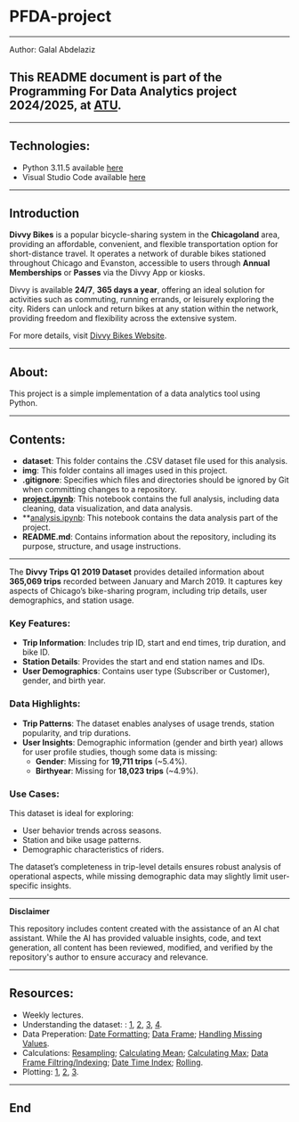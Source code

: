 # PFDA-project

***

Author: Galal Abdelaziz

## This README document is part of the __Programming For Data Analytics__ project 2024/2025, at [ATU](https://www.atu.ie/).

***

## Technologies:

* Python 3.11.5 available [here](https://www.anaconda.com/download)
* Visual Studio Code available [here](https://code.visualstudio.com/)

***

## Introduction

**Divvy Bikes** is a popular bicycle-sharing system in the **Chicagoland** area, providing an affordable, convenient, and flexible transportation option for short-distance travel. It operates a network of durable bikes stationed throughout Chicago and Evanston, accessible to users through **Annual Memberships** or **Passes** via the Divvy App or kiosks.

Divvy is available **24/7**, **365 days a year**, offering an ideal solution for activities such as commuting, running errands, or leisurely exploring the city. Riders can unlock and return bikes at any station within the network, providing freedom and flexibility across the extensive system.

For more details, visit [Divvy Bikes Website](https://divvybikes.com/about).

***

## About:

This project is a simple implementation of a data analytics tool using Python. 

***

## Contents:

- **dataset**: This folder contains the .CSV dataset file used for this analysis.
- **img**: This folder contains all images used in this project.
- **.gitignore**: Specifies which files and directories should be ignored by Git when committing changes to a repository.
- **[project.ipynb](https://github.com/Galal-Abdelaziz/PFDA-project/blob/main/project.ipynb)**: This notebook contains the full analysis, including data cleaning, data visualization, and data analysis.
- **[analysis.ipynb](https://github.com/Galal-Abdelaziz/PFDA-project/blob/main/analysis.ipynb): This notebook contains the data analysis part of the project.
- **README.md**: Contains information about the repository, including its purpose, structure, and usage instructions.

***

The **Divvy Trips Q1 2019 Dataset** provides detailed information about **365,069 trips** recorded between January and March 2019. It captures key aspects of Chicago’s bike-sharing program, including trip details, user demographics, and station usage.

### Key Features:

- **Trip Information**: Includes trip ID, start and end times, trip duration, and bike ID.
- **Station Details**: Provides the start and end station names and IDs.
- **User Demographics**: Contains user type (Subscriber or Customer), gender, and birth year.

### Data Highlights:

- **Trip Patterns**: The dataset enables analyses of usage trends, station popularity, and trip durations.
- **User Insights**: Demographic information (gender and birth year) allows for user profile studies, though some data is missing:
  - **Gender**: Missing for **19,711 trips** (~5.4%).
  - **Birthyear**: Missing for **18,023 trips** (~4.9%).

### Use Cases:

This dataset is ideal for exploring:
- User behavior trends across seasons.
- Station and bike usage patterns.
- Demographic characteristics of riders.

The dataset’s completeness in trip-level details ensures robust analysis of operational aspects, while missing demographic data may slightly limit user-specific insights.

***

**Disclaimer**

This repository includes content created with the assistance of an AI chat assistant. While the AI has provided valuable insights, code, and text generation, all content has been reviewed, modified, and verified by the repository's author to ensure accuracy and relevance.

***

## Resources:

- Weekly lectures. 
- Understanding the dataset: : [1](https://divvy-tripdata.s3.amazonaws.com/index.html), [2](https://www.kaggle.com/datasets/mdmasumomarjashim/divvy-trips-data-20192020), [3](https://medium.com/@gbemuduazubuike/), [4](divvy-bikes-an-exercise-on-data-cleaning-and-analysis-of-cycling-data-using-r-programming-language-c38e8a4521ef).
- Data Preperation: [Date Formatting](https://pandas.pydata.org/pandas-docs/stable/reference/api/pandas.to_datetime.html); [Data Frame](https://pandas.pydata.org/pandas-docs/stable/reference/api/pandas.DataFrame.set_index.html); [Handling Missing Values](https://community.sisense.com/t5/knowledge-base/dealing-with-missing-values-in-python/ta-p/9376).
- Calculations: [Resampling](https://pandas.pydata.org/pandas-docs/stable/user_guide/timeseries.html#resampling); [Calculating Mean](https://pandas.pydata.org/pandas-docs/stable/reference/api/pandas.DataFrame.mean.html); [Calculating Max](https://pandas.pydata.org/pandas-docs/stable/reference/api/pandas.Series.max.html); [Data Frame Filtring/Indexing](https://pandas.pydata.org/pandas-docs/stable/user_guide/indexing.html#boolean-indexing); [Date Time Index](https://pandas.pydata.org/pandas-docs/stable/user_guide/timeseries.html#dateoffset); [Rolling](https://pandas.pydata.org/pandas-docs/stable/reference/api/pandas.DataFrame.rolling.html). 
- Plotting: [1](https://matplotlib.org/stable/api/_as_gen/matplotlib.pyplot.figure.html), [2](https://matplotlib.org/stable/api/_as_gen/matplotlib.pyplot.plot.html), [3](https://matplotlib.org/stable/api/axes_api.html).  

***

## End